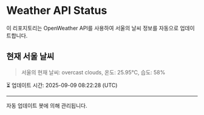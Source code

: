 
# Weather API Status

이 리포지토리는 OpenWeather API를 사용하여 서울의 날씨 정보를 자동으로 업데이트합니다.

## 현재 서울 날씨
> 서울의 현재 날씨: overcast clouds, 온도: 25.95°C, 습도: 58%

⏳ 업데이트 시간: 2025-09-09 08:22:28 (UTC)

---
자동 업데이트 봇에 의해 관리됩니다.
